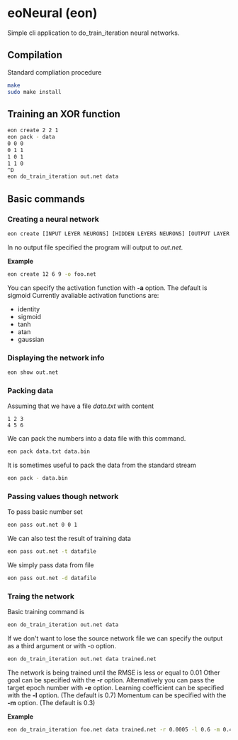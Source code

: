 # eoNeural (eon)

Simple cli application to do_train_iteration neural networks.

## Compilation

Standard compliation procedure

```bash
make
sudo make install
```

## Training an XOR function

```bash
eon create 2 2 1
eon pack - data
0 0 0
0 1 1
1 0 1
1 1 0
^D
eon do_train_iteration out.net data
```

## Basic commands

### Creating a neural network

```bash
eon create [INPUT LEYER NEURONS] [HIDDEN LEYERS NEURONS] [OUTPUT LAYER NEURONS] -o [OUTPUT NETWORK]
```

In no output file specified the program will output to *out.net*.

**Example**

```bash
eon create 12 6 9 -o foo.net
```

You can specify the activation function with **-a** option. The default is sigmoid
Currently avaliable activation functions are:

+ identity
+ sigmoid
+ tanh
+ atan
+ gaussian

### Displaying the network info

```bash
eon show out.net
```

### Packing data

Assuming that we have a file *data.txt*
with content

```
1 2 3
4 5 6
```

We can pack the numbers into a data file with this command.

```bash
eon pack data.txt data.bin
```

It is sometimes useful to pack the data from the standard stream

```bash
eon pack - data.bin
```

### Passing values though network

To pass basic number set

```bash
eon pass out.net 0 0 1
```

We can also test the result of training data

```bash
eon pass out.net -t datafile
```

We simply pass data from file

```bash
eon pass out.net -d datafile
```

### Traing the network

Basic training command is

```bash
eon do_train_iteration out.net data
```

If we don't want to lose the source network file
we can specify the output as a third argument or with -o option.

```bash
eon do_train_iteration out.net data trained.net
```

The network is being trained until the RMSE is less or equal to 0.01
Other goal can be specified with the **-r** option.
Alternatively you can pass the target epoch number with **-e** option.
Learning coefficient can be specified with the **-l** option. (The default is 0.7)
Momentum can be specified with the **-m** option. (The default is 0.3)

**Example**

```bash
eon do_train_iteration foo.net data trained.net -r 0.0005 -l 0.6 -m 0.4
```

